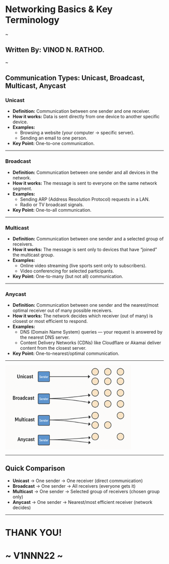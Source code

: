 # Networking Basics & Key Terminology
~
## Written By: VINOD N. RATHOD.
~

## Communication Types: Unicast, Broadcast, Multicast, Anycast  

### Unicast  
- **Definition:** Communication between one sender and one receiver.  
- **How it works:** Data is sent directly from one device to another specific device.  
- **Examples:**  
  - Browsing a website (your computer → specific server).  
  - Sending an email to one person.  
- **Key Point:** One-to-one communication.  

---

### Broadcast  
- **Definition:** Communication between one sender and all devices in the network.  
- **How it works:** The message is sent to everyone on the same network segment.  
- **Examples:**  
  - Sending ARP (Address Resolution Protocol) requests in a LAN.  
  - Radio or TV broadcast signals.  
- **Key Point:** One-to-all communication.  

---

### Multicast  
- **Definition:** Communication between one sender and a selected group of receivers.  
- **How it works:** The message is sent only to devices that have “joined” the multicast group.  
- **Examples:**  
  - Online video streaming (live sports sent only to subscribers).  
  - Video conferencing for selected participants.  
- **Key Point:** One-to-many (but not all) communication.  

---

### Anycast  
- **Definition:** Communication between one sender and the nearest/most optimal receiver out of many possible receivers.  
- **How it works:** The network decides which receiver (out of many) is closest or most efficient to respond.  
- **Examples:**  
  - DNS (Domain Name System) queries — your request is answered by the nearest DNS server.  
  - Content Delivery Networks (CDNs) like Cloudflare or Akamai deliver content from the closest server.  
- **Key Point:** One-to-nearest/optimal communication.  

---

<img src="Assets/cast.png" alt="Daigram" width="400"/>

---

## Quick Comparison  
- **Unicast** → One sender → One receiver (direct communication)  
- **Broadcast** → One sender → All receivers (everyone gets it)  
- **Multicast** → One sender → Selected group of receivers (chosen group only)  
- **Anycast** → One sender → Nearest/most efficient receiver (network decides)  

---
# THANK YOU!  
# ~ **V1NNN22** ~
